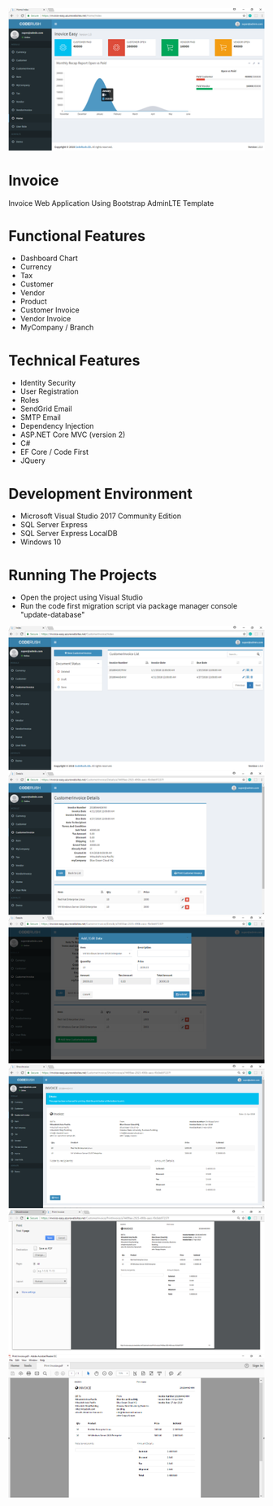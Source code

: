 ![invoice](netcore/wwwroot/images/inv1.png)

# Invoice
Invoice Web Application Using Bootstrap AdminLTE Template

# Functional Features
- Dashboard Chart
- Currency
- Tax
- Customer
- Vendor
- Product
- Customer Invoice
- Vendor Invoice
- MyCompany / Branch

# Technical Features
- Identity Security
- User Registration
- Roles
- SendGrid Email
- SMTP Email
- Dependency Injection
- ASP.NET Core MVC (version 2)
- C#
- EF Core / Code First
- JQuery

# Development Environment
- Microsoft Visual Studio 2017 Community Edition
- SQL Server Express
- SQL Server Express LocalDB
- Windows 10

# Running The Projects
- Open the project using Visual Studio
- Run the code first migration script via package manager console "update-database"

![invoice](netcore/wwwroot/images/inv2.png)
![invoice](netcore/wwwroot/images/inv3.png)
![invoice](netcore/wwwroot/images/inv4.png)
![invoice](netcore/wwwroot/images/inv5.png)
![invoice](netcore/wwwroot/images/inv6.png)
![invoice](netcore/wwwroot/images/inv7.png)
